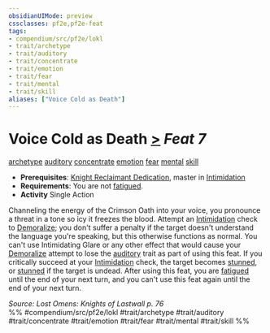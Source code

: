 ```yaml
---
obsidianUIMode: preview
cssclasses: pf2e,pf2e-feat
tags:
- compendium/src/pf2e/lokl
- trait/archetype
- trait/auditory
- trait/concentrate
- trait/emotion
- trait/fear
- trait/mental
- trait/skill
aliases: ["Voice Cold as Death"]
---
```

# Voice Cold as Death  [>](rules/core-rulebook/chapter-9-playing-the-game.md#Actions "Single Action") *Feat 7*  
[archetype](rules/traits/archetype.md "Archetype Feat Trait")  [auditory](rules/traits/auditory.md "Auditory Effect Trait")  [concentrate](rules/traits/concentrate.md "Concentrate Action & Ability Trait")  [emotion](rules/traits/emotion.md "Emotion Effect Trait")  [fear](rules/traits/fear.md "Fear Effect Trait")  [mental](rules/traits/mental.md "Mental Effect Trait")  [skill](rules/traits/skill.md "Skill Feat Trait")  

- **Prerequisites**: [Knight Reclaimant Dedication](compendium/feats/knight-reclaimant-dedication-locg.md), master in [Intimidation](compendium/skills.md#Intimidation)
- **Requirements**: You are not [fatigued](rules/conditions.md#Fatigued).
- **Activity** Single Action

Channeling the energy of the Crimson Oath into your voice, you pronounce a threat in a tone so icy it freezes the blood. Attempt an [Intimidation](compendium/skills.md#Intimidation) check to [Demoralize](rules/actions/demoralize.md); you don't suffer a penalty if the target doesn't understand the language you're speaking, but this otherwise functions as normal. You can't use Intimidating Glare or any other effect that would cause your [Demoralize](rules/actions/demoralize.md) attempt to lose the [auditory](rules/traits/auditory.md "Auditory Effect Trait") trait as part of using this feat. If you critically succeed at your [Intimidation](compendium/skills.md#Intimidation) check, the target becomes [stunned](rules/conditions.md#Stunned), or [stunned](rules/conditions.md#Stunned) if the target is undead. After using this feat, you are [fatigued](rules/conditions.md#Fatigued) until the end of your next turn, and you can't use this feat again until the end of your next turn.

*Source: Lost Omens: Knights of Lastwall p. 76*  
%% #compendium/src/pf2e/lokl #trait/archetype #trait/auditory #trait/concentrate #trait/emotion #trait/fear #trait/mental #trait/skill %%